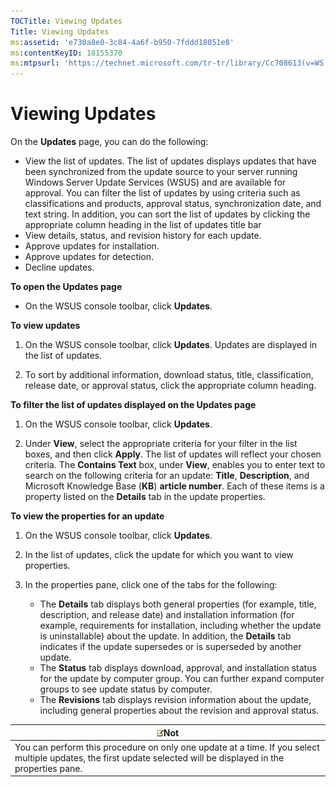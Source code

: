 ```yaml
---
TOCTitle: Viewing Updates
Title: Viewing Updates
ms:assetid: 'e730a8e0-3c84-4a6f-b950-7fddd18051e8'
ms:contentKeyID: 18155370
ms:mtpsurl: 'https://technet.microsoft.com/tr-tr/library/Cc708613(v=WS.10)'
---
```


Viewing Updates
===============

On the **Updates** page, you can do the following:

-   View the list of updates. The list of updates displays updates that have been synchronized from the update source to your server running Windows Server Update Services (WSUS) and are available for approval. You can filter the list of updates by using criteria such as classifications and products, approval status, synchronization date, and text string. In addition, you can sort the list of updates by clicking the appropriate column heading in the list of updates title bar
-   View details, status, and revision history for each update.
-   Approve updates for installation.
-   Approve updates for detection.
-   Decline updates.

**To open the Updates page**
-   On the WSUS console toolbar, click **Updates**.

**To view updates**
1.  On the WSUS console toolbar, click **Updates**. Updates are displayed in the list of updates.

2.  To sort by additional information, download status, title, classification, release date, or approval status, click the appropriate column heading.

**To filter the list of updates displayed on the Updates page**
1.  On the WSUS console toolbar, click **Updates**.

2.  Under **View**, select the appropriate criteria for your filter in the list boxes, and then click **Apply**. The list of updates will reflect your chosen criteria. The **Contains Text** box, under **View**, enables you to enter text to search on the following criteria for an update: **Title**, **Description**, and Microsoft Knowledge Base (**KB**) **article number**. Each of these items is a property listed on the **Details** tab in the update properties.

**To view the properties for an update**
1.  On the WSUS console toolbar, click **Updates**.

2.  In the list of updates, click the update for which you want to view properties.

3.  In the properties pane, click one of the tabs for the following:

    -   The **Details** tab displays both general properties (for example, title, description, and release date) and installation information (for example, requirements for installation, including whether the update is uninstallable) about the update. In addition, the **Details** tab indicates if the update supersedes or is superseded by another update.
    -   The **Status** tab displays download, approval, and installation status for the update by computer group. You can further expand computer groups to see update status by computer.
    -   The **Revisions** tab displays revision information about the update, including general properties about the revision and approval status.

| ![](/security-updates/images/Cc708613.note(WS.10).gif)Not                                                                                             |
|------------------------------------------------------------------------------------------------------------------------------------------------------------------|
| You can perform this procedure on only one update at a time. If you select multiple updates, the first update selected will be displayed in the properties pane. |
